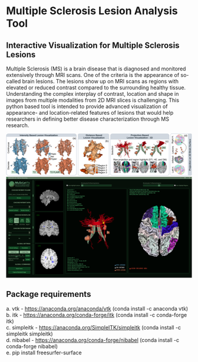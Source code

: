 # Multiple Sclerosis Lesion Analysis Tool
## Interactive Visualization for Multiple Sclerosis Lesions<br/>
Multiple Sclerosis (MS) is a brain disease that is diagnosed and monitored extensively through MRI scans. One of the criteria is the appearance of so-called brain lesions. The lesions show up on MRI scans as regions with elevated or reduced contrast compared to the surrounding healthy tissue. Understanding the complex interplay of contrast, location and shape in images from multiple modalities from 2D MRI slices is challenging. This python based tool is intended to provide advanced visualization of appearance- and location-related features of lesions that would help researchers in defining better disease characterization through MS research.

![Main App](screenshots/teaser.png)
![Main App](screenshots/screenshotMain.png)

## Package requirements

a. vtk - https://anaconda.org/anaconda/vtk    (conda install -c anaconda vtk) <br/>
b. itk - https://anaconda.org/conda-forge/itk  (conda install -c conda-forge itk) <br/>
c. simpleitk - https://anaconda.org/SimpleITK/simpleitk  (conda install -c simpleitk simpleitk) <br/>
d. nibabel - https://anaconda.org/conda-forge/nibabel  (conda install -c conda-forge nibabel) <br/>
e. pip install freesurfer-surface<br/>
